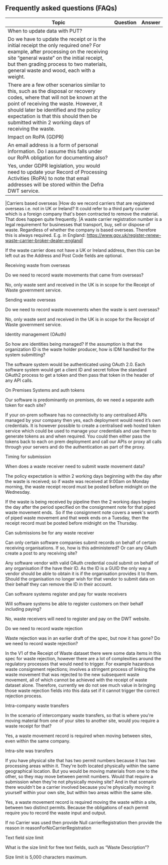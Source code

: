 ## Frequently asked questions (FAQs)

| Topic                 | Question                                             | Answer                                                                                                                                                           |
| --------------------- | ---------------------------------------------------- | ---------------------------------------------------------------------------------------------------------------------------------------------------------------- |          
|When to update data with PUT?
|Do we have to update the receipt or is the initial receipt the only required one? For example, after processing on the receiving site “general waste” on the initial receipt, but then grading process to two materials, general waste and wood, each with a weight. 
|There are a few other scenarios similar to this, such as the disposal or recovery codes, where that will not be known at the point of receiving the waste. However, it should later be identified and the policy expectation is that this should then be submitted within 2 working days of receiving the waste.|
|Impact on RoPA (GDPR)
|An email address is a form of personal information. Do I assume this falls under our RoPA obligation for documenting also?
|Yes, under GDPR legislation, you would need to update your Record of Processing Activities (RoPA) to note that email addresses will be stored within the Defra DWT service.|

|Carriers based overseas
|How do we record carriers that are registered overseas i.e. not in UK or Ireland? It could refer to a third party courier which is a foreign company that's been contracted to remove the material. That does happen quite frequently.
|A waste carrier registration number is a legal requirement for businesses that transport, buy, sell or dispose of waste. Regardless of whether the company is based overseas. Therefore this is always required.
E.g. in England: https://www.gov.uk/register-renew-waste-carrier-broker-dealer-england|

If the waste carrier does not have a UK or Ireland address, then this can be left out as the Address and Post Code fields are optional. 

Receiving waste from overseas

Do we need to record waste movements that came from overseas?

No, only waste sent and received in the UK is in scope for the Receipt of Waste government service.

Sending waste overseas

Do we need to record waste movements when the waste is sent overseas?

No, only waste sent and received in the UK is in scope for the Receipt of Waste government service.

Identity management (OAuth)

So how are identities being managed? If the assumption is that the organization ID is the waste holder producer, how is IDM handled for the system submitting?

The software system would be authenticated using OAuth 2.0. Each software system would get a client ID and secret follow the standard OAuth2 process to get a token and then pass that token in the header of any API calls.

On Premises Systems and auth tokens

Our software is predominantly on premises, do we need a separate auth token for each site?


If your on-prem software has no connectivity to any centralised APIs managed by your company then yes, each deployment would need it’s own credentials.  It is however possible to create a centralised web hosted token service which could be used to manage your credentials and use them to generate tokens as and when required.  You could then either pass the tokens back to each on prem deployment and call our APIs or proxy all calls through your servers and do the authentication as part of the proxy.

Timing for submission

When does a waste receiver need to submit waste movement data?

The policy expectation is within 2 working days beginning with the day after the waste is received; so if waste was received at 9:00am on Monday morning, the waste receipt record must be posted before midnight on the Wednesday. 

If the waste is being received by pipeline then the 2 working days begins the day after the period specified on the consignment note for that piped waste movement ends.  So if the consignment note covers a week's worth of piped waste movement and that week ends on a Tuesday, then the receipt record must be posted before midnight on the Thursday. 

Can submissions be for any waste receiver

Can only certain software companies submit records on behalf of certain receiving organisations. If so, how is this administered? Or can any OAuth create a post to any receiving site? 

Any software vendor with valid OAuth credential could submit on behalf of any organisation if the have their ID.  As the ID is a GUID the only way a vendor should be able to obtain it is if the organisation provides it to them.  Should the organisation no longer wish for that vendor to submit data on their behalf they can remove the ID in their account.

Can software systems register and pay for waste receivers

Will software systems be able to register customers on their behalf including paying? 

No, waste receivers will need to register and pay on the DWT website.

Do we need to record waste rejection

Waste rejection was in an earlier draft of the spec, but now it has gone? Do we need to record waste rejection?

In the V1 of the Receipt of Waste dataset there were some data items in this spec for waste rejection, however there are a lot of complexities around the regulatory processes that would need to trigger. For example hazardous waste consignment rejections; involves a stringent process of linking the waste movement that was rejected to the new subsequent waste movement, all of which cannot be achieved with the receipt of waste dataset alone. 
Therefore, currently we do not see much value in bringing those waste rejection fields into this data set if it cannot trigger the correct rejection process.

Intra-company waste transfers

In the scenario of intercompany waste transfers, so that is where you're moving material from one of your sites to another site, would you require a waste receipt for that?

Yes, a waste movement record is required when moving between sites, even within the same company.

Intra-site was transfers

If you have physical site that has two permit numbers because it has two processing areas within it. They're both located physically within the same geographical location.
But you would be moving materials from one to the other, so they may move between permit numbers. Would that require a submission when they're not physically moving site? And in that scenario there wouldn't be a carrier involved because you're physically moving it yourself within your own site, but within two areas within the same site.

Yes, a waste movement record is required moving the waste within a site, between two distinct permits. Because the obligations of each permit require you to record the waste input and output.

If no Carrier was used then provide Null carrierRegistration then provide the reason in reasonForNoCarrierRegistration

Text field size limit

What is the size limit for free text fields, such as “Waste Description”?

Size limit is 5,000 characters maximum.
